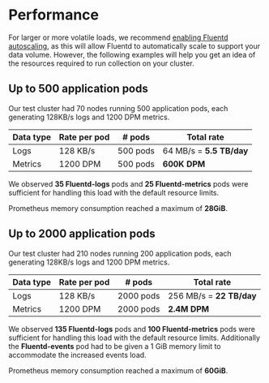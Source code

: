 # Performance

For larger or more volatile loads, we recommend [enabling Fluentd autoscaling](./Best_Practices.md#Fluentd-Autoscaling), as this will allow Fluentd to automatically scale to support your data volume. However, the following examples will help you get an idea of the resources required to run collection on your cluster.

## Up to 500 application pods
Our test cluster had 70 nodes running 500 application pods, each generating 128KB/s logs and 1200 DPM metrics.

Data type | Rate per pod | # pods   | Total rate
--------- | ------------ | -------- | ----------
Logs      | 128 KB/s     | 500 pods | 64 MB/s = **5.5 TB/day**
Metrics   | 1200 DPM     | 500 pods | **600K DPM**

We observed **35 Fluentd-logs** pods and **25 Fluentd-metrics** pods were sufficient for handling this load with the default resource limits.

Prometheus memory consumption reached a maximum of **28GiB**.

## Up to 2000 application pods
Our test cluster had 210 nodes running 200 application pods, each generating 128KB/s logs and 1200 DPM metrics.

Data type | Rate per pod | # pods   | Total rate
--------- | ------------ | -------- | ----------
Logs      | 128 KB/s     | 2000 pods | 256 MB/s = **22 TB/day**
Metrics   | 1200 DPM     | 2000 pods | **2.4M DPM**

We observed **135 Fluentd-logs** pods and **100 Fluentd-metrics** pods were sufficient for handling this load with the default resource limits. Additionally the **Fluentd-events** pod had to be given a 1 GiB memory limit to accommodate the increased events load.

Prometheus memory consumption reached a maximum of **60GiB**.



